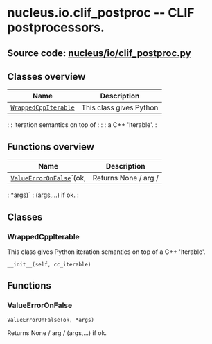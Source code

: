 # nucleus.io.clif_postproc -- CLIF postprocessors.

## **Source code:** [nucleus/io/clif_postproc.py](https://github.com/google/nucleus/tree/master/nucleus/io/clif_postproc.py)

## Classes overview

| Name                                        | Description                   |
| ------------------------------------------- | ----------------------------- |
| [`WrappedCppIterable`](#wrappedcppiterable) | This class gives Python       |
:                                             : iteration semantics on top of :
:                                             : a C++ 'Iterable'.             :

## Functions overview

| Name                                           | Description          |
| ---------------------------------------------- | -------------------- |
| [`ValueErrorOnFalse`](#valueerroronfalse)`(ok, | Returns None / arg / |
: *args)`                                        : (args,...) if ok.    :

## Classes

### WrappedCppIterable

This class gives Python iteration semantics on top of a C++ 'Iterable'.

`__init__(self, cc_iterable)`

## Functions

### ValueErrorOnFalse

`ValueErrorOnFalse(ok, *args)`

Returns None / arg / (args,...) if ok.
